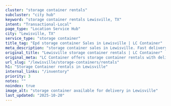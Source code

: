 ```yaml
---
cluster: "storage container rentals"
subcluster: "city hub"
keyword: "storage container rentals Lewisville, TX"
intent: "Transactional-Local"
page_type: "Location Service Hub"
city: "Lewisville, TX"
service_type: "storage container"
title_tag: "Epd storage container Sales in Lewisville | LC Container"
meta_description: "storage container sales in Lewisville. Fast delivery, competitive pricing. Serving storage containers area. Quote ID: 8JN. Call (214) 524-4168 for your free quote today."
original_title: "Lewisville storage container rentals | LC Container"
original_meta: "LC Container offers storage container rentals with delivery in Lewisville, TX. Local. Fast quotes. Since 2003."
url_slug: "/lewisville/storage-containers/rentals"
h1: "Storage Container rentals in Lewisville"
internal_links: "/inventory"
priority: 3
notes: ""
noindex: true
image_alt: "storage container available for delivery in Lewisville"
last_updated: "2025-10-20"
---
```


<!-- TODO: Add unique city/inventory copy, images, and internal links here. -->
